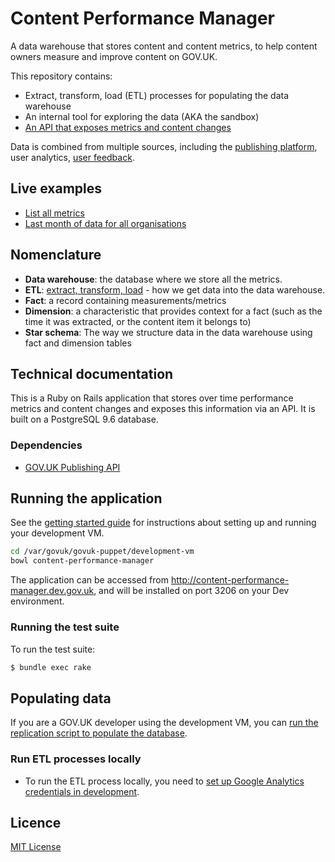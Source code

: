 # Content Performance Manager

A data warehouse that stores content and content metrics, to help content owners measure and improve content on GOV.UK.

This repository contains:
- Extract, transform, load (ETL) processes for populating the data warehouse
- An internal tool for exploring the data (AKA the sandbox)
- [An API that exposes metrics and content changes][api-doc]

Data is combined from multiple sources, including the [publishing platform](https://github.com/alphagov/publishing-api), user analytics, [user feedback](https://github.com/alphagov/feedback).

## Live examples

- [List all metrics](https://content-performance-manager.publishing.service.gov.uk/api/v1/metrics)
- [Last month of data for all organisations](https://content-performance-manager.publishing.service.gov.uk/content?date_range=last-month&search_term=&document_type=all&organisation_id=all)

## Nomenclature

- **Data warehouse**: the database where we store all the metrics.
- **ETL**: [extract, transform, load](https://en.wikipedia.org/wiki/Extract,_transform,_load) - how we get data into the data warehouse.
- **Fact**: a record containing measurements/metrics
- **Dimension**: a characteristic that provides context for a fact (such as the time it was extracted, or the content item it belongs to)
- **Star schema**: The way we structure data in the data warehouse using fact and dimension tables

## Technical documentation

This is a Ruby on Rails application that stores over time performance metrics and content changes and exposes this information via an API. It is built on a PostgreSQL 9.6 database.

### Dependencies

- [GOV.UK Publishing API](https://github.com/alphagov/publishing-api)

## Running the application

See the [getting started guide](https://docs.publishing.service.gov.uk/getting-started.html) for instructions about setting up and running your development VM.

```bash
cd /var/govuk/govuk-puppet/development-vm
bowl content-performance-manager
 ```

The application can be accessed from http://content-performance-manager.dev.gov.uk, and will be installed on port 3206 on your Dev environment.

### Running the test suite

To run the test suite:
 ```bash
 $ bundle exec rake
 ```

## Populating data

If you are a GOV.UK developer using the development VM, you can [run the replication script to populate the database](doc/import_production_data.md).

### Run ETL processes locally

- To run the ETL process locally, you need to  [set up Google Analytics credentials in development](doc/google_analytics_setup.md).

## Licence

[MIT License](LICENCE)

[GOV.UK replication scripts]: https://docs.publishing.service.gov.uk/manual/replicate-app-data-locally.html
[api-doc]: /doc/api

